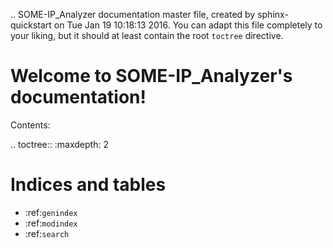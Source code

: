 .. SOME-IP_Analyzer documentation master file, created by
   sphinx-quickstart on Tue Jan 19 10:18:13 2016.
   You can adapt this file completely to your liking, but it should at least
   contain the root `toctree` directive.

Welcome to SOME-IP_Analyzer's documentation!
============================================

Contents:

.. toctree::
   :maxdepth: 2



Indices and tables
==================

* :ref:`genindex`
* :ref:`modindex`
* :ref:`search`

